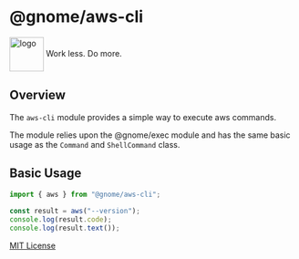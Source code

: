# @gnome/aws-cli

<div height=30" vertical-align="top">
<image src="https://raw.githubusercontent.com/gnomejs/gnomejs/main/assets/icon.png"
    alt="logo" width="60" valign="middle" />
<span>Work less. Do more. </span>
</div>

## Overview

The `aws-cli` module provides a simple way to execute
aws commands.

The module relies upon the @gnome/exec module and
has the same basic usage as the `Command` and `ShellCommand` class.

## Basic Usage

```typescript
import { aws } from "@gnome/aws-cli";
 
const result = aws("--version");
console.log(result.code);
console.log(result.text());

```

[MIT License](./LICENSE.md)

